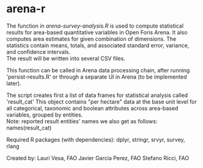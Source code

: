 # arena-r
  The function in _arena-survey-analysis.R_ is used to compute statistical results for area-based quantitative variables in Open Foris Arena.
  It also computes area estimates for given combination of dimensions. 
  The statistics contain means, totals, and associated standard error, variance, and confidence intervals.  
  The result will be written into several CSV files.
  
  This function can be called in Arena data processing chain, after running 'persist-results.R'
  or through a separate UI in Arena (to be implemented later).
   
  The script creates first a list of data frames for statistical analysis called 'result_cat' 
  This object contains "per hectare" data at the base unit level for all categorical, taxonomic and boolean attributes across area-based variables, grouped by entities.   
  Note: reported result entities' names we also get as follows: names(result_cat)
  
  Required R packages (with dependencies): dplyr, stringr, srvyr, survey, rlang
  
  Created by:   Lauri Vesa, FAO
                Javier Garcia Perez, FAO
                Stefano Ricci, FAO
